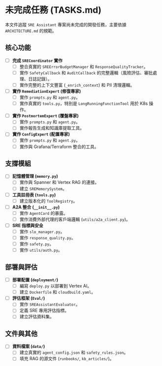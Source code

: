 # 未完成任務 (TASKS.md)

本文件追蹤 `SRE Assistant` 專案尚未完成的開發任務，主要依據 `ARCHITECTURE.md` 的規範。

## 核心功能

- [ ] **完成 `SRECoordinator` 實作**
    - [ ] 整合真實的 `SREErrorBudgetManager` 和 `ResponseQualityTracker`。
    - [ ] 實作 `SafetyCallback` 和 `AuditCallback` 的完整邏輯（風險評估、審批處理、日誌記錄）。
    - [ ] 實作完整的上下文豐富 (`_enrich_context`) 和 PII 清理邏輯。

- [ ] **實作 `RemediationExpert` (修復專家)**
    - [ ] 實作 `prompts.py` 和 `agent.py`。
    - [ ] 實作真實的 `tools.py`，特別是 `LongRunningFunctionTool` 用於 K8s 操作。

- [ ] **實作 `PostmortemExpert` (覆盤專家)**
    - [ ] 實作 `prompts.py` 和 `agent.py`。
    - [ ] 實作報告生成和知識庫提取工具。

- [ ] **實作 `ConfigExpert` (配置專家)**
    - [ ] 實作 `prompts.py` 和 `agent.py`。
    - [ ] 實作與 Grafana/Terraform 整合的工具。

## 支撐模組

- [ ] **記憶體管理 (`memory.py`)**
    - [ ] 實作與 Spanner 和 Vertex RAG 的連接。
    - [ ] 建立 `SREMemorySystem`。

- [ ] **工具註冊表 (`tools.py`)**
    - [ ] 建立版本化的 `ToolRegistry`。

- [ ] **A2A 整合 (`__init__.py`)**
    - [ ] 實作 `AgentCard` 的暴露。
    - [ ] 實作消費外部代理的客戶端邏輯 (`utils/a2a_client.py`)。

- [ ] **SRE 指標與安全**
    - [ ] 實作 `slo_manager.py`。
    - [ ] 實作 `response_quality.py`。
    - [ ] 實作 `safety.py`。
    - [ ] 實作 `utils/auth.py`。

## 部署與評估

- [ ] **部署配置 (`deployment/`)**
    - [ ] 編寫 `deploy.py` 以部署到 Vertex AI。
    - [ ] 建立 `Dockerfile` 和 `cloudbuild.yaml`。

- [ ] **評估框架 (`Eval/`)**
    - [ ] 實作 `SREAssistantEvaluator`。
    - [ ] 定義 SRE 專用評估指標。
    - [ ] 建立評估資料集。

## 文件與其他

- [ ] **資料檔案 (`data/`)**
    - [ ] 建立真實的 `agent_config.json` 和 `safety_rules.json`。
    - [ ] 填充 RAG 的源文件 (`runbooks/`, `kb_articles/`)。
